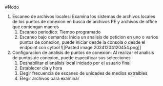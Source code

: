 #Nodo

1. Escaneo de archivos locales: Examina los sistemas de archivos locales de los puntos de conexion en busca de archivos PE y archivos de office que contengan macros
	1. Escaneo periodico: Tiempo programado
	2. Escaneo bajo demanda: Inicia un analisis de peticion en uno o varios puntos de conexion, puede iniciar desde la consola o desde el endpoint con cytool
	![[Pasted image 20241204120454.png]]
2. Configuracion de analisis de puntos de conexion: Al realizar el analisis de puntos de conexion, puede especificar sus selecciones
	1. Deshabilitar el analisis local iniciado por el usuario final
	2. Establecer dia y hora
	3. Elegir frecuencia de escaneo de unidades de medios extraibles
	4. Elegir archivos para examinar



